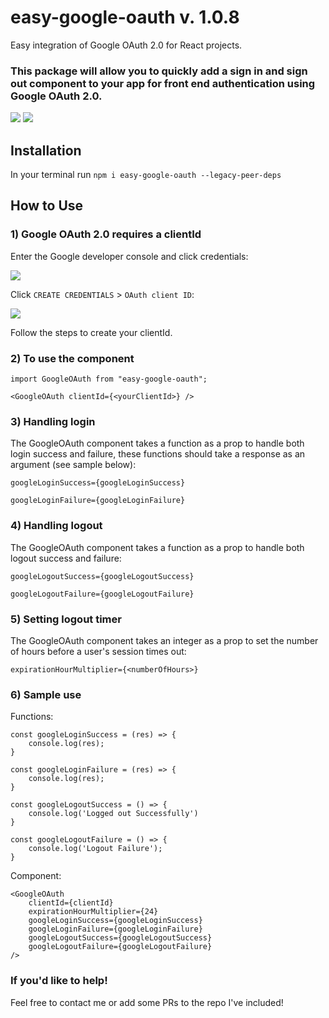 # easy-google-oauth v. 1.0.8
Easy integration of Google OAuth 2.0 for React projects.

### This package will allow you to quickly add a sign in and sign out component to your app for front end authentication using Google OAuth 2.0.

<img src="https://i.imgur.com/Cs65R6X.png" />
<img src="https://i.imgur.com/UWBzFPg.png" />

## Installation

In your terminal run ```npm i easy-google-oauth --legacy-peer-deps```

## How to Use

### 1) Google OAuth 2.0 requires a clientId

Enter the Google developer console and click credentials:

<img src="https://i.imgur.com/ohG9suN.png" />

Click ```CREATE CREDENTIALS``` > ```OAuth client ID```:

<img src="https://i.imgur.com/wfgk2XT.png" />

Follow the steps to create your clientId.

### 2) To use the component

```import GoogleOAuth from "easy-google-oauth";```

```<GoogleOAuth clientId={<yourClientId>} />```

### 3) Handling login

The GoogleOAuth component takes a function as a prop to handle both login success and failure, these functions should take a response as an argument (see sample below):

```googleLoginSuccess={googleLoginSuccess}```

```googleLoginFailure={googleLoginFailure}```

### 4) Handling logout

The GoogleOAuth component takes a function as a prop to handle both logout success and failure:

```googleLogoutSuccess={googleLogoutSuccess}```

```googleLogoutFailure={googleLogoutFailure}```

### 5) Setting logout timer

The GoogleOAuth component takes an integer as a prop to set the number of hours before a user's session times out:

```expirationHourMultiplier={<numberOfHours>}```

### 6) Sample use

Functions:

```
const googleLoginSuccess = (res) => {
    console.log(res);
}

const googleLoginFailure = (res) => {
    console.log(res);
}

const googleLogoutSuccess = () => {
    console.log('Logged out Successfully')
}

const googleLogoutFailure = () => {
    console.log('Logout Failure');
}
```

Component:
```
<GoogleOAuth
    clientId={clientId}
    expirationHourMultiplier={24}
    googleLoginSuccess={googleLoginSuccess}
    googleLoginFailure={googleLoginFailure}
    googleLogoutSuccess={googleLogoutSuccess}
    googleLogoutFailure={googleLogoutFailure}
/>
```

### If you'd like to help!
Feel free to contact me or add some PRs to the repo I've included!
